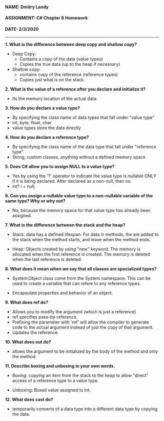 #### NAME: Dmitry Landy 
#### ASSIGNMENT: C# Chapter 8 Homework 
#### DATE: 2/3/2020
---
**1. What is the difference between deep copy and shallow copy?**
- Deep Copy: 
	- Contains a copy of the data (value types)
	- Copies the true data (up to the heap if necessary)
- Shallow copy: 
	- contains copy of the reference (reference types)
	- Copies just what is on the stack.

**2. What is the value of a reference after you declare and initialize it?**

- Its the memory location of the actual data.

**3. How do you declare a value type?**

- By specifying the class name of data types that fall under "value type"
- int, byte, float, char
- value types store the data directly

**4. How do you declare a reference type?**

- By specifying the class name of the data type that fall under "reference type"
- String, custom classes, anything without a defined memory space

**5. Does C# allow you to assign NULL to a value type?**

- Yes by using the '?' operator to indicate the value type is nullable ONLY if it is being declared. After declared as a non-null, then no.
- int? i = null;

**6. Can you assign a nullable value type to a non-nullable variable of the same type? Why or why not?**

- No, because the memory space for that value type has already been assigned.

**7. What is the difference between the stack and the heap?**

- Stack: data has a defined lifespan. For data in methods, the are added to the stack when the method starts, and leave when the method ends.

- Heap: Objects created by using "new" keyword. The memory is allocated when the first reference is created. The memory is deleted when the last reference is deleted.

**8. What does it mean when we say that all classes are specialized types?**

- System.Object class come from the System namespace. This can be used to create a variable that can refere to any reference types.

- Encapsulate properties and behavior of an object.

**9. What does ref do?**

- Allows you to modify the argument (which is just a reference)
- ref specifies pass-by-reference.
- Prefixing the parameter with 'ref' will allow the compiler to generate code to the actual argument instead of just the copy of that argument.
- Updates the reference.

**10. What does out do?**

- allows the argument to be initialized by the body of the method and only the method.

**11. Describe boxing and unboxing in your own words.**

- Boxing: copying an item from the stack to the heap to allow "direct" access of a reference type to a value type.

- Unboxing: Boxed value assigned to int.

**12. What does cast do?**

- temporarily converts of a data type into a different data type by copying the data.

